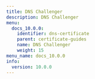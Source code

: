 ```yaml
---
title: DNS Challenger
description: DNS Challenger
menu:
  docs_10.0.0:
    identifier: dns-certificate
    parent: certificate-guides
    name: DNS Challenger
    weight: 15
menu_name: docs_10.0.0
info:
  version: 10.0.0
---
```


